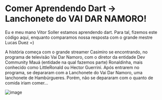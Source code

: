 # Comer Aprendendo Dart -> Lanchonete do VAI DAR NAMORO!

Eu e meu mano Vitor Soller estamos aprendendo dart. Para tal, fizemos este código aqui, enquanto comparamos nossa resposta com o grande mestre Lucas Duez =)

A história começa com o grande streamer Casimiro se encontrando, no programa de televisão Vai Dar Namoro, com o diretor da entidade Dev Community Mauá (entidade na qual fazemos parte) Ronaldinha, mais conhecido como LittleRonald ou Hector Guerrini. Após entrarem no programa, se depararam com a Lanchonete do Vai Dar Namoro, uma lanchonete de Hambúrgueres. Porém, não se depararam com o quanto de comida iriam comer...

![image](https://user-images.githubusercontent.com/85962841/178106432-73ab093c-a0b8-45c5-968b-17cad589f693.png)

